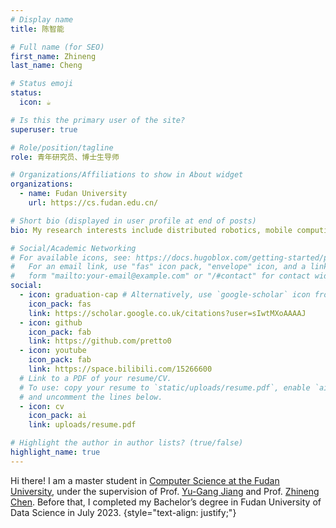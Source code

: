 ```yaml
---
# Display name
title: 陈智能

# Full name (for SEO)
first_name: Zhineng
last_name: Cheng

# Status emoji
status:
  icon: ☕️

# Is this the primary user of the site?
superuser: true

# Role/position/tagline
role: 青年研究员、博士生导师

# Organizations/Affiliations to show in About widget
organizations:
  - name: Fudan University
    url: https://cs.fudan.edu.cn/

# Short bio (displayed in user profile at end of posts)
bio: My research interests include distributed robotics, mobile computing and programmable matter.

# Social/Academic Networking
# For available icons, see: https://docs.hugoblox.com/getting-started/page-builder/#icons
#   For an email link, use "fas" icon pack, "envelope" icon, and a link in the
#   form "mailto:your-email@example.com" or "/#contact" for contact widget.
social:
  - icon: graduation-cap # Alternatively, use `google-scholar` icon from `ai` icon pack
    icon_pack: fas
    link: https://scholar.google.co.uk/citations?user=sIwtMXoAAAAJ
  - icon: github
    icon_pack: fab
    link: https://github.com/pretto0
  - icon: youtube
    icon_pack: fab
    link: https://space.bilibili.com/15266600
  # Link to a PDF of your resume/CV.
  # To use: copy your resume to `static/uploads/resume.pdf`, enable `ai` icons in `params.yaml`,
  # and uncomment the lines below.
  - icon: cv
    icon_pack: ai
    link: uploads/resume.pdf

# Highlight the author in author lists? (true/false)
highlight_name: true
---
```

Hi there! I am a master student in [Computer Science at the Fudan University](https://cs.fudan.edu.cn/), under the supervision of Prof. [Yu-Gang Jiang](https://scholar.google.com/citations?user=f3_FP8AAAAAJ&hl=zh-CN) and Prof. [Zhineng Chen](https://scholar.google.com/citations?user=RS4jR14AAAAJ&hl=en). Before that, I completed my Bachelor’s degree in Fudan University of Data Science in July 2023.
{style="text-align: justify;"}
